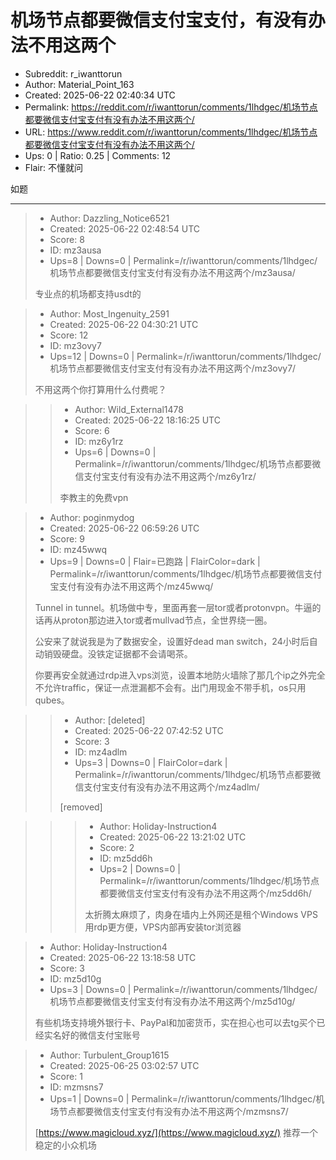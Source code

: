 # 机场节点都要微信支付宝支付，有没有办法不用这两个

- Subreddit: r_iwanttorun
- Author: Material_Point_163
- Created: 2025-06-22 02:40:34 UTC
- Permalink: https://reddit.com/r/iwanttorun/comments/1lhdgec/机场节点都要微信支付宝支付有没有办法不用这两个/
- URL: https://www.reddit.com/r/iwanttorun/comments/1lhdgec/机场节点都要微信支付宝支付有没有办法不用这两个/
- Ups: 0 | Ratio: 0.25 | Comments: 12
- Flair: 不懂就问


如题


---

> - Author: Dazzling_Notice6521
> - Created: 2025-06-22 02:48:54 UTC
> - Score: 8
> - ID: mz3ausa
> - Ups=8 | Downs=0 | Permalink=/r/iwanttorun/comments/1lhdgec/机场节点都要微信支付宝支付有没有办法不用这两个/mz3ausa/
>
> 专业点的机场都支持usdt的

> - Author: Most_Ingenuity_2591
> - Created: 2025-06-22 04:30:21 UTC
> - Score: 12
> - ID: mz3ovy7
> - Ups=12 | Downs=0 | Permalink=/r/iwanttorun/comments/1lhdgec/机场节点都要微信支付宝支付有没有办法不用这两个/mz3ovy7/
>
> 不用这两个你打算用什么付费呢？

>> - Author: Wild_External1478
>> - Created: 2025-06-22 18:16:25 UTC
>> - Score: 6
>> - ID: mz6y1rz
>> - Ups=6 | Downs=0 | Permalink=/r/iwanttorun/comments/1lhdgec/机场节点都要微信支付宝支付有没有办法不用这两个/mz6y1rz/
>>
>> 李教主的免费vpn

> - Author: poginmydog
> - Created: 2025-06-22 06:59:26 UTC
> - Score: 9
> - ID: mz45wwq
> - Ups=9 | Downs=0 | Flair=已跑路 | FlairColor=dark | Permalink=/r/iwanttorun/comments/1lhdgec/机场节点都要微信支付宝支付有没有办法不用这两个/mz45wwq/
>
> Tunnel in tunnel。机场做中专，里面再套一层tor或者protonvpn。牛逼的话再从proton那边进入tor或者mullvad节点，全世界绕一圈。
> 
> 公安来了就说我是为了数据安全，设置好dead man switch，24小时后自动销毁硬盘。没铁定证据都不会请喝茶。
> 
> 你要再安全就通过rdp进入vps浏览，设置本地防火墙除了那几个ip之外完全不允许traffic，保证一点泄漏都不会有。出门用现金不带手机，os只用qubes。

>> - Author: [deleted]
>> - Created: 2025-06-22 07:42:52 UTC
>> - Score: 3
>> - ID: mz4adlm
>> - Ups=3 | Downs=0 | FlairColor=dark | Permalink=/r/iwanttorun/comments/1lhdgec/机场节点都要微信支付宝支付有没有办法不用这两个/mz4adlm/
>>
>> [removed]

>>> - Author: Holiday-Instruction4
>>> - Created: 2025-06-22 13:21:02 UTC
>>> - Score: 2
>>> - ID: mz5dd6h
>>> - Ups=2 | Downs=0 | Permalink=/r/iwanttorun/comments/1lhdgec/机场节点都要微信支付宝支付有没有办法不用这两个/mz5dd6h/
>>>
>>> 太折腾太麻烦了，肉身在墙内上外网还是租个Windows VPS用rdp更方便，VPS内部再安装tor浏览器

> - Author: Holiday-Instruction4
> - Created: 2025-06-22 13:18:58 UTC
> - Score: 3
> - ID: mz5d10g
> - Ups=3 | Downs=0 | Permalink=/r/iwanttorun/comments/1lhdgec/机场节点都要微信支付宝支付有没有办法不用这两个/mz5d10g/
>
> 有些机场支持境外银行卡、PayPal和加密货币，实在担心也可以去tg买个已经实名好的微信支付宝账号

> - Author: Turbulent_Group1615
> - Created: 2025-06-25 03:02:57 UTC
> - Score: 1
> - ID: mzmsns7
> - Ups=1 | Downs=0 | Permalink=/r/iwanttorun/comments/1lhdgec/机场节点都要微信支付宝支付有没有办法不用这两个/mzmsns7/
>
> [https://www.magicloud.xyz/](https://www.magicloud.xyz/)  推荐一个稳定的小众机场
